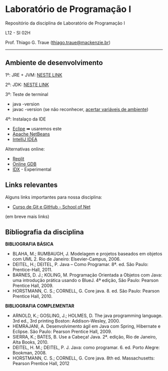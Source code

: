 # Laboratório de Programação I

Repositório da disciplina de Laboratório de Programação I

L12 - SI 02H

Prof. Thiago G. Traue (thiago.traue@mackenzie.br)

***

## Ambiente de desenvolvimento

1º: JRE + JVM: [NESTE LINK](https://www.java.com/pt-BR/)

2º: JDK: [NESTE LINK](https://www.oracle.com/br/java/technologies/downloads/)

3º: Teste de terminal
  - java -version
  - javac -version
  (se não reconhecer, [acertar variáveis de ambiente](https://stackoverflow.com/questions/tagged/java-home?tab=Frequent))


4º: Instalaço da IDE 
  - [Eclipe](https://eclipseide.org) ➡ usaremos este
  - [Apache NetBeans](https://netbeans.apache.org)
  - [IntelliJ IDEA](https://www.jetbrains.com/pt-br/idea/)


Alternativas online:
 - [Replit](https://replit.com/)
 - [Online GDB](https://www.onlinegdb.com/)
 - [IDX](https://idx.dev/) - Experimental


## Links relevantes

Alguns links importantes para nossa disciplina:

 - [Curso de Git e GitHub - School of Net](https://www.schoolofnet.com/curso/git/controle-de-versao/git-e-github/)

(em breve mais links)


## Bibliografia da disciplina

**BIBLIOGRAFIA BÁSICA**

 - BLAHA, M.; RUMBAUGH, J. Modelagem e projetos baseados em objetos com UML 2. Rio de Janeiro:
Elsevier-Campus, 2006.
 - DEITEL, H.; DEITEL, P. Java – Como Programar. 8ª. ed. São Paulo: Prentice-Hall, 2011.
 - BARNES, D. J.; KOLING, M. Programação Orientada a Objetos com Java: uma introdução prática usando
o BlueJ. 4ª edição, São Paulo: Pearson Prentice Hall, 2009.
 - HORSTMANN, C. S.; CORNELL, G. Core java. 8. ed. São Paulo: Pearson Prentice Hall, 2010.

**BIBLIOGRAFIA COMPLEMENTAR**

 - ARNOLD, K.; GOSLING, J.; HOLMES, D. The java programming language. 3rd ed., 3rd printing Boston:
Addison-Wesley, 2000.
 - HEMRAJANI, A. Desenvolvimento ágil em Java com Spring, Hibernate e Eclipse. São Paulo: Pearson
Prentice Hall, 2009.
 - SIERRA, K.; BATES, B. Use a Cabeça! Java. 2ª. edição, Rio de Janeiro, Alta Books, 2010.
 - DEITEL, H. M.; DEITEL, P. J. Java: como programar. 6. ed. Porto Alegre: Bookman, 2008.
 - HORSTMANN, C. S.; CORNELL, G. Core java. 8th ed. Massachusetts: Pearson Prentice Hall, 2012
